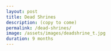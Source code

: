 ```yaml
---
layout: post
title: Dead Shrines
description: (copy to come)
permalink: /dead-shrines/
image: /assets/images/deadshrine_t.jpg
duration: 9 months
---
```

